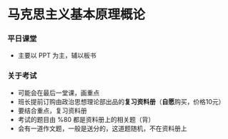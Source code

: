 # 马克思主义基本原理概论

### 平日课堂
- 主要以 PPT 为主，辅以板书

### 关于考试
- 可能会在最后一堂课，画重点
- 班长提前订购由政治思想理论部出品的**复习资料册**（**自愿**购买，价格10元）
- 要结合重点，复习资料册
- 考试的题目由 %80 都是资料册上的相关题（背）
- 会有一道作文题，一般是送分的，这道题随机，不在资料册上




